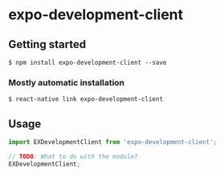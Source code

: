 # expo-development-client

## Getting started

`$ npm install expo-development-client --save`

### Mostly automatic installation

`$ react-native link expo-development-client`

## Usage
```javascript
import EXDevelopmentClient from 'expo-development-client';

// TODO: What to do with the module?
EXDevelopmentClient;
```
